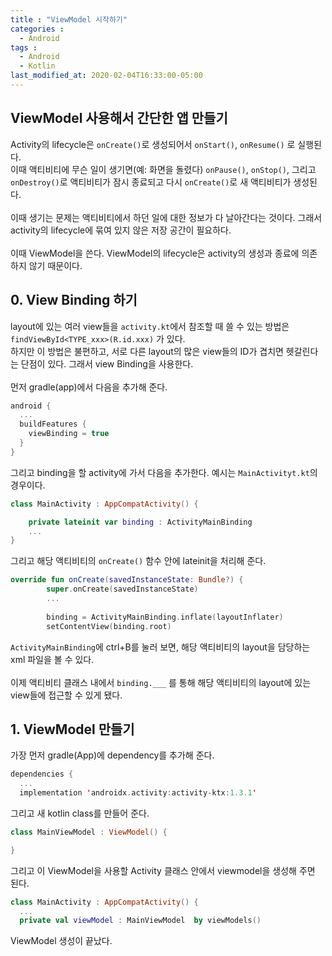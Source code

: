 ```yaml
---
title : "ViewModel 시작하기"
categories : 
  - Android
tags :
  - Android 
  - Kotlin
last_modified_at: 2020-02-04T16:33:00-05:00
---
```



## ViewModel 사용해서 간단한 앱 만들기

Activity의 lifecycle은 `onCreate()`로 생성되어서 `onStart()`, `onResume()` 로 실행된다. <br />
이때 액티비티에 무슨 일이 생기면(예: 화면을 돌렸다) ```onPause()```, ```onStop()```, 그리고 ```onDestroy()```로 액티비티가 잠시 종료되고 다시 ```onCreate()```로 새 액티비티가 생성된다. <br /><br />
이때 생기는 문제는 액티비티에서 하던 일에 대한 정보가 다 날아간다는 것이다. 그래서 activity의 lifecycle에 묶여 있지 않은 저장 공간이 필요하다. <br /><br />
이때 ViewModel을 쓴다. ViewModel의 lifecycle은 activity의 생성과 종료에 의존하지 않기 때문이다. <br />

## 0. View Binding 하기
layout에 있는 여러 view들을 ```activity.kt```에서 참조할 때 쓸 수 있는 방법은 ```findViewById<TYPE_xxx>(R.id.xxx)``` 가 있다. <br />
하지만 이 방법은 불편하고, 서로 다른 layout의 많은 view들의 ID가 겹치면 헷갈린다는 단점이 있다. 그래서 view Binding을 사용한다.  <br /><br />
먼저 gradle(app)에서 다음을 추가해 준다.
```kotlin
android {
  ...
  buildFeatures {
    viewBinding = true
  }
}
```
그리고 binding을 할 activity에 가서 다음을 추가한다. 예시는 ```MainActivityt.kt```의 경우이다.
```kotlin
class MainActivity : AppCompatActivity() {

    private lateinit var binding : ActivityMainBinding
    ...
}
```
그리고 해당 액티비티의 ```onCreate()``` 함수 안에 lateinit을 처리해 준다.
```kotlin
override fun onCreate(savedInstanceState: Bundle?) {
        super.onCreate(savedInstanceState)
        ...
        
        binding = ActivityMainBinding.inflate(layoutInflater)
        setContentView(binding.root)
```
```ActivityMainBinding```에 ctrl+B를 눌러 보면, 해당 액티비티의 layout을 담당하는 xml 파일을 볼 수 있다. <br /><br />
이제 액티비티 클래스 내에서 ```binding.___``` 를 통해 해당 액티비티의 layout에 있는 view들에 접근할 수 있게 됐다.
## 1. ViewModel 만들기
가장 먼저 gradle(App)에 dependency를 추가해 준다.
```kotlin
dependencies {
  ...
  implementation 'androidx.activity:activity-ktx:1.3.1'
```
그리고 새 kotlin class를 만들어 준다. 
```kotlin
class MainViewModel : ViewModel() {

}
```
그리고 이 ViewModel을 사용할 Activity 클래스 안에서 viewmodel을 생성해 주면 된다.
```kotlin
class MainActivity : AppCompatActivity() {
  ...
  private val viewModel : MainViewModel  by viewModels()
```
ViewModel 생성이 끝났다. <br />

